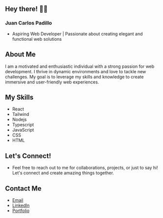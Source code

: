 ## Hey there! 🙋‍♂️
### Juan Carlos Padillo
- Aspiring Web Developer | Passionate about creating elegant and functional web solutions

## About Me
I am a motivated and enthusiastic individual with a strong passion for web development. I thrive in dynamic environments and love to tackle new challenges. My goal is to leverage my skills and knowledge to create immersive and user-friendly web experiences.

## My Skills
- React
- Tailwind
- Nodejs 
- Typescript
- JavaScript 
- CSS 
- HTML

## Let's Connect!
- Feel free to reach out to me for collaborations, projects, or just to say hi! Let's connect and create amazing things together.

## Contact Me
- [Email](juancarlospadillo@gmail.com)
- [LinkedIn](https://www.linkedin.com/in/jc-padillo/)
- [Portfolio](https://juan-carlos-portfolio.vercel.app/)
